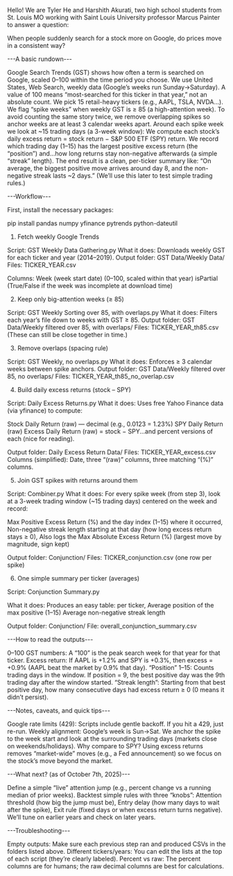 Hello! We are Tyler He and Harshith Akurati, two high school students from St. Louis MO working with Saint Louis University professor Marcus Painter to answer a question: 

When people suddenly search for a stock more on Google, do prices move in a consistent way?



---A basic rundown---



Google Search Trends (GST) shows how often a term is searched on Google, scaled 0–100 within the time period you choose.
We use United States, Web Search, weekly data (Google’s weeks run Sunday→Saturday).
A value of 100 means “most-searched for this ticker in that year,” not an absolute count.
We pick 15 retail-heavy tickers (e.g., AAPL, TSLA, NVDA…).
We flag “spike weeks” when weekly GST is ≥ 85 (a high-attention week).
To avoid counting the same story twice, we remove overlapping spikes so anchor weeks are at least 3 calendar weeks apart.
Around each spike week we look at ~15 trading days (a 3-week window):
We compute each stock’s daily excess return = stock return − S&P 500 ETF (SPY) return.
We record which trading day (1–15) has the largest positive excess return (the “position”) and...how long returns stay non-negative afterwards (a simple “streak” length).
The end result is a clean, per-ticker summary like: “On average, the biggest positive move arrives around day 8, and the non-negative streak lasts ~2 days.” (We’ll use this later to test simple trading rules.)



---Workflow---



First, install the necessary packages:

pip install pandas numpy yfinance pytrends python-dateutil

1) Fetch weekly Google Trends

Script: GST Weekly Data Gathering.py
What it does: Downloads weekly GST for each ticker and year (2014–2019).
Output folder: GST Data/Weekly Data/
Files: TICKER_YEAR.csv

Columns:
Week (week start date)
<TICKER> (0–100, scaled within that year)
isPartial (True/False if the week was incomplete at download time)

2) Keep only big-attention weeks (≥ 85)

Script: GST Weekly Sorting over 85, with overlaps.py
What it does: Filters each year’s file down to weeks with GST ≥ 85.
Output folder: GST Data/Weekly filtered over 85, with overlaps/
Files: TICKER_YEAR_th85.csv
(These can still be close together in time.)

3) Remove overlaps (spacing rule)

Script: GST Weekly, no overlaps.py
What it does: Enforces ≥ 3 calendar weeks between spike anchors.
Output folder: GST Data/Weekly filtered over 85, no overlaps/
Files: TICKER_YEAR_th85_no_overlap.csv

4) Build daily excess returns (stock – SPY)

Script: Daily Excess Returns.py
What it does: Uses free Yahoo Finance data (via yfinance) to compute:

Stock Daily Return (raw) — decimal (e.g., 0.0123 = 1.23%)
SPY Daily Return (raw)
Excess Daily Return (raw) = stock − SPY...and percent versions of each (nice for reading).

Output folder: Daily Excess Return Data/
Files: TICKER_YEAR_excess.csv
Columns (simplified): Date, three “(raw)” columns, three matching “(%)” columns.

5) Join GST spikes with returns around them

Script: Combiner.py
What it does: For every spike week (from step 3), look at a 3-week trading window (~15 trading days) centered on the week and record:

Max Positive Excess Return (%) and the day index (1–15) where it occurred,
Non-negative streak length starting at that day (how long excess return stays ≥ 0),
Also logs the Max Absolute Excess Return (%) (largest move by magnitude, sign kept)

Output folder: Conjunction/
Files: TICKER_conjunction.csv (one row per spike)

6) One simple summary per ticker (averages)

Script: Conjunction Summary.py

What it does: Produces an easy table: per ticker,
Average position of the max positive (1–15)
Average non-negative streak length

Output folder: Conjunction/
File: overall_conjunction_summary.csv



---How to read the outputs---



0–100 GST numbers: A “100” is the peak search week for that year for that ticker.
Excess return: If AAPL is +1.2% and SPY is +0.3%, then excess = +0.9% (AAPL beat the market by 0.9% that day).
“Position” 1–15: Counts trading days in the window. If position = 9, the best positive day was the 9th trading day after the window started.
“Streak length”: Starting from that best positive day, how many consecutive days had excess return ≥ 0 (0 means it didn’t persist).



---Notes, caveats, and quick tips---



Google rate limits (429): Scripts include gentle backoff. If you hit a 429, just re-run.
Weekly alignment: Google’s week is Sun→Sat. We anchor the spike to the week start and look at the surrounding trading days (markets close on weekends/holidays).
Why compare to SPY? Using excess returns removes “market-wide” moves (e.g., a Fed announcement) so we focus on the stock’s move beyond the market.



---What next? (as of October 7th, 2025)---



Define a simple “live” attention jump (e.g., percent change vs a running median of prior weeks).
Backtest simple rules with three “knobs”:
Attention threshold (how big the jump must be),
Entry delay (how many days to wait after the spike),
Exit rule (fixed days or when excess return turns negative).
We’ll tune on earlier years and check on later years.



---Troubleshooting---

Empty outputs: Make sure each previous step ran and produced CSVs in the folders listed above.
Different tickers/years: You can edit the lists at the top of each script (they’re clearly labeled).
Percent vs raw: The percent columns are for humans; the raw decimal columns are best for calculations.
